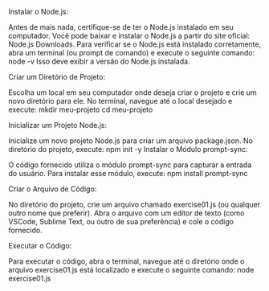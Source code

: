Instalar o Node.js:

Antes de mais nada, certifique-se de ter o Node.js instalado em seu computador. Você pode baixar e instalar o Node.js a partir do site oficial: Node.js Downloads.
Para verificar se o Node.js está instalado corretamente, abra um terminal (ou prompt de comando) e execute o seguinte comando:
node -v
Isso deve exibir a versão do Node.js instalada.

Criar um Diretório de Projeto:

Escolha um local em seu computador onde deseja criar o projeto e crie um novo diretório para ele. No terminal, navegue até o local desejado e execute:
mkdir meu-projeto
cd meu-projeto

Inicializar um Projeto Node.js:

Inicialize um novo projeto Node.js para criar um arquivo package.json. No diretório do projeto, execute:
npm init -y
Instalar o Módulo prompt-sync:

O código fornecido utiliza o módulo prompt-sync para capturar a entrada do usuário. Para instalar esse módulo, execute:
npm install prompt-sync

Criar o Arquivo de Código:

No diretório do projeto, crie um arquivo chamado exercise01.js (ou qualquer outro nome que preferir).
Abra o arquivo com um editor de texto (como VSCode, Sublime Text, ou outro de sua preferência) e cole o código fornecido.

Executar o Código:

Para executar o código, abra o terminal, navegue até o diretório onde o arquivo exercise01.js está localizado e execute o seguinte comando:
node exercise01.js
